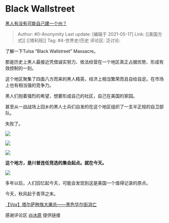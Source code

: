 # Black Wallstreet
[黑人有没有可能自己建一个州？](https://www.zhihu.com/question/399529548/answer/1295127135)

> Author: #0-Anonymity
> Last update: [编辑于 2021-05-17]
> Link: [[美国方式]] [[塔利班]]
> Tag: #4-世界史/历史
> 评论区:
> 泛讨论:

了解一下Tulsa “Black Wallstreet” Massacre。

那是历史上黑人最接近凭借诚实努力、依法经营在一个地区真正占据优势、形成有效控制的一刻。

这个地区聚集了四面八方而来的黑人精英，经济上相当繁荣而且自给自足。在市场上也有相当强的竞争力。

黑人们抱着强烈的希望，想要形成自己的社区，自己在美国的家园。

甚至从一战战场上回乡的黑人士兵们自发的在这个地区组织了一支半正规的自卫部队。

失败了。

![](https://camo.githubusercontent.com/8c265e968455d43c209bf8f5d354c96b4f07569b32891c06a05fbaa9301dfa6b/68747470733a2f2f706963312e7a68696d672e636f6d2f35302f76322d32323765326562373466383537646337663562343631633865633639666661385f373230772e6a70673f736f757263653d3139343065663563)

![](https://camo.githubusercontent.com/20e9669775aef35bdcedc99f9a55840488c38d764e6d1e28e5bda062df83b7dc/68747470733a2f2f706963312e7a68696d672e636f6d2f35302f76322d65356136373261336430316234333163376466333364303835636139373235335f373230772e6a70673f736f757263653d3139343065663563)

![](https://camo.githubusercontent.com/5b116608b71985ca63f410e435ad83e23e79f80127f0eac86bad410038d68d52/68747470733a2f2f706963312e7a68696d672e636f6d2f35302f76322d38313234333039323635346364346536626539613432646561373230393164365f373230772e6a70673f736f757263653d3139343065663563)

**这个地方，是川普连任竞选的集会起点。就在今天。**

![](https://camo.githubusercontent.com/9e67ec8bce398a3e52f12e242c96c82d8fa1fd275a874202019a751aef997937/68747470733a2f2f706963322e7a68696d672e636f6d2f35302f76322d30363936643761363563353134303162383961306330636662613633346664625f373230772e6a70673f736f757263653d3139343065663563)

多年以后，人们回忆起今天，可能会发现到这是美国一个值得记录的原点。

今天，秋风起于青萍之末。

[【Vox】塔尔萨种族大屠杀——黑色华尔街消亡](https://link.zhihu.com/?target=https%3A//m.bilibili.com/video/BV1yb411b7Ng%3Ft%3D501)

感谢评论区 [@冰原](https://www.zhihu.com/people/a575e230cbbdee1b5c59342e3531834b) 提供链接
